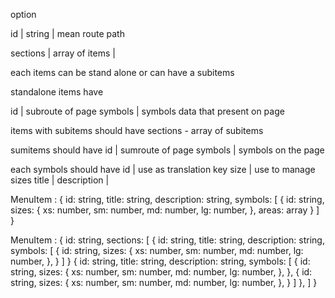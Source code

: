 option

id | string | mean route path

sections | array of items |

each items can be stand alone or can have a subitems

standalone items have

id | subroute of page
symbols | symbols data that present on page

items with subitems should have sections - array of subitems

sumitems should have 
id | sumroute of page
symbols | symbols on the page


each symbols should have
id | use as translation key
size | use to manage sizes
title |
description |

MenuItem : {
    id: string,
    title: string,
    description: string,
    symbols: [
        {
            id: string,
            sizes: {
                xs: number,
                sm: number,
                md: number,
                lg: number,
            },
            areas: array
        }
    ]
}

MenuItem : {
    id: string,
    sections: [
        {
            id: string,
            title: string,
            description: string,
            symbols: [
                {
                    id: string,
                    sizes: {
                        xs: number,
                        sm: number,
                        md: number,
                        lg: number,
                    },
                }
            ]
        }
        {
            id: string,
            title: string,
            description: string,
            symbols: [
                {
                    id: string,
                    sizes: {
                        xs: number,
                        sm: number,
                        md: number,
                        lg: number,
                    },
                },
                {
                    id: string,
                    sizes: {
                        xs: number,
                        sm: number,
                        md: number,
                        lg: number,
                    },
                }
            ]
        },
    ]
}